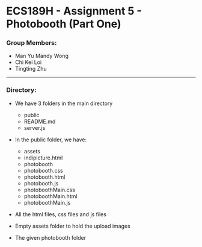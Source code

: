 # ECS189H - Assignment 5 - Photobooth (Part One)

### Group Members:
- Man Yu Mandy Wong
- Chi Kei Loi
- Tingting Zhu
---
### Directory:

- We have 3 folders in the main directory
  * public
  * README.md
  * server.js
  
- In the public folder, we have:
   * assets
   * indipicture.html
   * photobooth
   * photobooth.css
   * photobooth.html
   * photobooth.js
   * photoboothMain.css
   * photoboothMain.html
   * photoboothMain.js

 - All the html files, css files and js files
 - Empty assets folder to hold the upload images
 - The given photobooth folder
